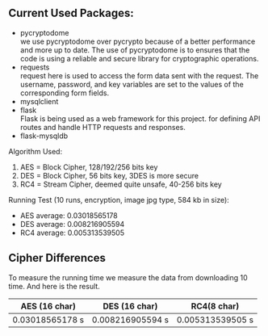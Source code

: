 ## Current Used Packages:
- pycryptodome <br/>
we use pycryptodome over pycrypto because of a better performance and more up to date. The use of pycryptodome is to ensures that the code is using a reliable and secure library for cryptographic operations.
- requests <br/>
request here is used to access the form data sent with the request. The username, password, and key variables are set to the values of the corresponding form fields.
- mysqlclient
- flask <br/>
Flask is being used as a web framework for this project. for defining API routes and handle HTTP requests and responses.
- flask-mysqldb

Algorithm Used:
1. AES = Block Cipher, 128/192/256 bits key
2. DES = Block Cipher, 56 bits key, 3DES is more secure
3. RC4 = Stream Cipher, deemed quite unsafe, 40-256 bits key

Running Test (10 runs, encryption, image jpg type, 584 kb in size):
- AES average: 0.03018565178
- DES average: 0.008216905594
- RC4 average: 0.005313539505

## Cipher Differences
To measure the running time we measure the data from downloading 10 time. And here is the result.

| AES (16 char)           | DES (16 char)            | RC4(8 char)           |
|---------------|----------------|----------------|
| 0.03018565178 s | 0.008216905594 s | 0.005313539505 s  |
